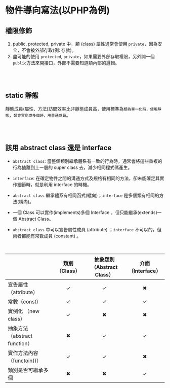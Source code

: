 # 物件導向寫法(以PHP為例)
## 權限修飾
1. public, protected, private 中，類 (class) 屬性通常會使用 `private`，因為安全，不會被外部存取(例: 存款)。
2. 盡可能的使用 `protected`, `private`，如果需要外部存取權限，另外開一個 `public`方法來開接口，外部不需要知道類內部的邏輯。

<br/>

<br/>

## static 靜態
靜態成員(屬性、方法)訪問效率比非靜態成員高，使用標準為`類為單一化時，使用靜態`，`類會實例成多個時，用普通成員`。

<br/>

<br/>

## 該用 abstract class 還是 interface

* `abstract class`: 當整個類別繼承體系有一致的行為時，通常會將這些重複的行為抽離到上一層的 super class 去，減少相同程式碼產生。


* `interface`: 在確定物件之間的溝通方式及規格有相同的方法，卻未能確定其實作細節時，就是利用 interface 的時機。

* `abstract class` 繼承體系有相同函式(縱向)；`interface` 是多個類有相同的方法(橫向)。

* 一個 Class 可以實作(implements)多個 Interface ，但只能繼承(extends)一個 Abstract Class。

* `abstract class` 中可以宣告屬性成員 (attribute) ；`interface` 不可以的，但兩者都能有常數成員 (constant) 。


<br/>


||類別（Class）|	抽象類別（Abstract Class）|	介面（Interface）|
|--|:--:|:--:|:--:|
|宣告屬性（attribute）	|✓	|✓	|✖|
|常數（const）	|✓	|✓	|✓|
|實例化 （new class）	|✓	|✖	|✖|
|抽象方法（abstract function）	|✖	|✓	|✓|
|實作方法內容（functoin()）	|✓	|✓	|✖|
|類別是否可繼承多個	|✖	|✖	|✓|